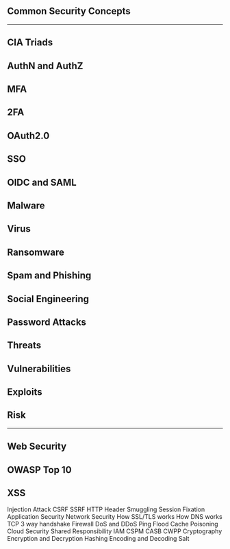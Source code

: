 ## Common Security Concepts
---
## CIA Triads
## AuthN and AuthZ
## MFA
## 2FA
## OAuth2.0
## SSO
## OIDC and SAML
## Malware
## Virus
## Ransomware
## Spam and Phishing
## Social Engineering
## Password Attacks
## Threats
## Vulnerabilities
## Exploits
## Risk
--- 
## Web Security
## OWASP Top 10
## XSS
Injection Attack
CSRF
SSRF
HTTP Header Smuggling
Session Fixation
Application Security
Network Security
How SSL/TLS works
How DNS works
TCP 3 way handshake
Firewall
DoS and DDoS
Ping Flood
Cache Poisoning
Cloud Security
Shared Responsibility
IAM
CSPM
CASB
CWPP
Cryptography
Encryption and Decryption
Hashing
Encoding and Decoding
Salt
